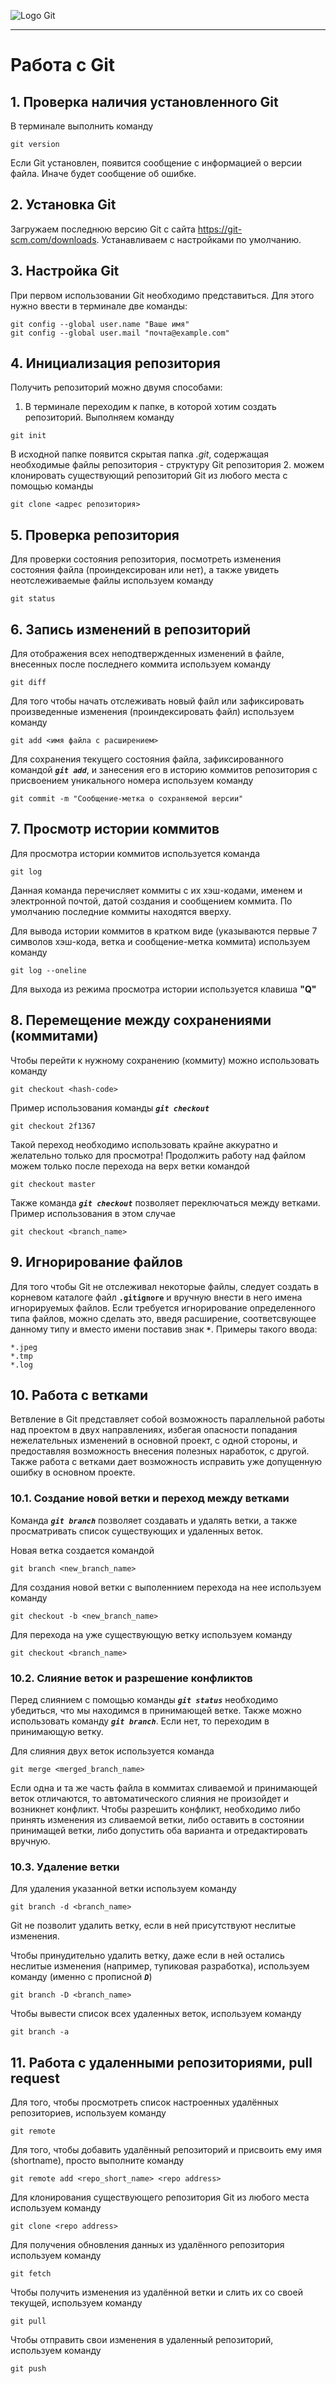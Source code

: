 ![Logo Git](Git_image.jpeg)
____
# Работа с Git
## 1. Проверка наличия установленного Git
В терминале выполнить команду 
```
git version
```
Если Git установлен, появится сообщение с информацией о версии файла. Иначе будет сообщение об ошибке.
## 2. Установка Git
Загружаем последнюю версию Git с сайта https://git-scm.com/downloads.
Устанавливаем с настройками по умолчанию.
## 3. Настройка Git
При первом использовании Git необходимо представиться. 
Для этого нужно ввести в терминале две команды:
```
git config --global user.name "Ваше имя"
git config --global user.mail "почта@example.com"
```
## 4. Инициализация репозитория
Получить репозиторий можно двумя способами:
1. В терминале переходим к папке, в которой хотим создать репозиторий. 
Выполняем команду 
```
git init
``` 
В исходной папке появится скрытая папка *.git*, содержащая необходимые файлы репозитория - структуру Git репозитория
2. можем клонировать существующий репозиторий Git из любого места с помощью команды
 ```
 git clone <адрес репозитория>
```
## 5. Проверка репозитория
Для проверки состояния репозитория, посмотреть изменения состояния файла (проиндексирован или нет), а также увидеть неотслеживаемые файлы используем команду
```
git status
```
## 6. Запись изменений в репозиторий
Для отображения всех неподтвержденных изменений в файле, внесенных после последнего коммита используем команду
```
git diff
```
Для того чтобы начать отслеживать новый файл или зафиксировать произведенные изменения (проиндексировать файл) используем команду
```
git add <имя файла с расширением>
```
Для сохранения текущего состояния файла, зафиксированного командой _**`git add`**_, и занесения его в историю коммитов репозитория с присвоением уникального номера используем команду
```
git commit -m "Сообщение-метка о сохраняемой версии"
``` 
## 7. Просмотр истории коммитов
Для просмотра истории коммитов используется команда 
```
git log
```
Данная команда перечисляет коммиты с их хэш-кодами, именем и электронной почтой, датой создания и сообщением коммита.
По умолчанию последние коммиты находятся вверху.

Для вывода истории коммитов в кратком виде (указываются первые 7 символов хэш-кода, ветка и сообщение-метка коммита) используем команду
```
git log --oneline
```
Для выхода из режима просмотра истории используется клавиша **"Q"**
## 8. Перемещение между сохранениями (коммитами)

Чтобы перейти к нужному сохранению (коммиту) можно использовать команду
```
git checkout <hash-code>
```
Пример использования команды _**`git checkout`**_
```
git checkout 2f1367
```
Такой переход необходимо использовать крайне аккуратно и желательно только для просмотра!
Продолжить работу над файлом можем только после перехода на верх ветки командой
```
git checkout master
```
Также команда _**`git checkout`**_ позволяет переключаться между ветками. Пример использования в этом случае
```
git checkout <branch_name>
```
## 9. Игнорирование файлов
Для того чтобы Git не отслеживал некоторые файлы, следует создать в корневом каталоге файл **`.gitignore`** и вручную внести в него имена игнорируемых файлов. 
Если требуется игнорирование определенного типа файлов, можно сделать это, введя расширение, соответсвующее данному типу и вместо имени поставив знак **`*`**. Примеры такого ввода:
```
*.jpeg
*.tmp
*.log
```
## 10. Работа с ветками
Ветвление в Git представляет собой возможность параллельной работы над проектом в двух направлениях, избегая опасности попадания нежелательных изменений в основной проект, с одной стороны, и предоставляя возможность внесения полезных наработок, с другой. Также работа с ветками дает возможность исправить уже допущенную ошибку в основном проекте.
### 10.1. Создание новой ветки и переход между ветками
Команда _**`git branch`**_ позволяет создавать и удалять ветки, а также просматривать список существующих и удаленных веток.

Новая ветка создается командой 
```
git branch <new_branch_name>
```
Для создания новой ветки с выполеннием перехода на нее используем команду
```
git checkout -b <new_branch_name>
```
Для перехода на уже существующую ветку используем команду
```
git checkout <branch_name>
```
### 10.2. Слияние веток и разрешение конфликтов
Перед слиянием с помощью команды _**`git status`**_ необходимо убедиться, что мы находимся в принимающей ветке. Также можно использовать команду __*`git branch`*__. Если нет, то переходим в принимающую ветку.

Для слияния двух веток используется команда
```
git merge <merged_branch_name>
```
Если одна и та же часть файла в коммитах сливаемой и принимающей веток отличаются, то автоматического слияния не произойдет и возникнет конфликт. 
Чтобы разрешить конфликт, необходимо либо принять изменения из сливаемой ветки, либо оставить в состоянии принимащей ветки, либо допустить оба варианта и отредактировать вручную.
### 10.3. Удаление ветки
Для удаления указанной ветки используем команду
```
git branch -d <branch_name>
```
Git не позволит удалить ветку, если в ней присутствуют неслитые изменения. 

Чтобы принудительно удалить ветку, даже если в ней остались неслитые изменения (например, тупиковая разработка), используем команду (именно с прописной **_`D`_**)
```
git branch -D <branch_name>
``` 
Чтобы вывести список всех удаленных веток, используем команду
```
git branch -a
```
## 11. Работа с удаленными репозиториями, pull request
Для того, чтобы просмотреть список настроенных удалённых репозиториев, используем команду 
```
git remote
```
Для того, чтобы добавить удалённый репозиторий и присвоить ему имя (shortname), просто выполните команду 
```
git remote add <repo_short_name> <repo address>
```
Для клонирования существующего репозитория Git из любого места используем команду
 ```
 git clone <repo address>
```
Для получения обновления данных из удалённого репозитория используем команду
 ```
 git fetch
```
Чтобы получить изменения из удалённой ветки и слить их со своей текущей, используем команду 
```
git pull
```
Чтобы отправить свои изменения в удаленный репозиторий, используем команду 
```
git push
```
